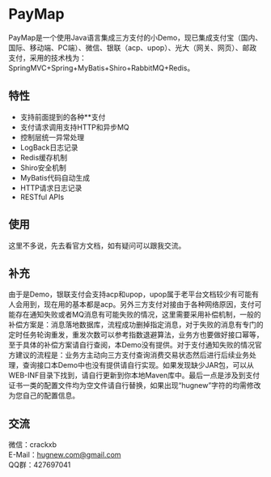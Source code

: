 # PayMap
PayMap是一个使用Java语言集成三方支付的小Demo，现已集成支付宝（国内、国际、移动端、PC端）、微信、银联（acp、upop）、光大（网关、网页）、邮政支付，采用的技术栈为：SpringMVC+Spring+MyBatis+Shiro+RabbitMQ+Redis。
## 特性
* 支持前面提到的各种**支付
* 支付请求调用支持HTTP和异步MQ
* 控制层统一异常处理
* LogBack日志记录
* Redis缓存机制
* Shiro安全机制
* MyBatis代码自动生成
* HTTP请求日志记录
* RESTful APIs    

## 使用
这里不多说，先去看官方文档，如有疑问可以跟我交流。

## 补充
由于是Demo，银联支付会支持acp和upop，upop属于老平台文档较少有可能有人会用到，现在用的基本都是acp。另外三方支付对接由于各种网络原因，支付可能存在通知失败或者MQ消息有可能失败的情况，这里需要采用补偿机制，一般的补偿方案是：消息落地数据库，流程成功删掉指定消息，对于失败的消息有专门的定时任务轮询重发，重发次数可以参考指数退避算法，业务方也要做好接口幂等，至于具体的补偿方案请自行查阅，本Demo没有提供。对于支付通知失败的情况官方建议的流程是：业务方主动向三方支付查询消费交易状态然后进行后续业务处理，查询接口本Demo中也没有提供请自行实现。如果发现缺少JAR包，可以从WEB-INF目录下找到，请自行更新到你本地Maven库中。最后一点是涉及到支付证书一类的配置文件均为空文件请自行替换，如果出现“hugnew”字符的均需修改为您自己的配置信息。

## 交流
微信：crackxb  
E-Mail：hugnew.com@gmail.com  
QQ群：427697041  
